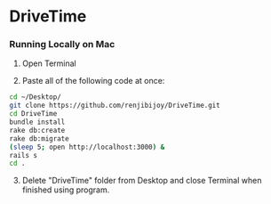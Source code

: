 # DriveTime

### Running Locally on Mac

1) Open Terminal

2) Paste all of the following code at once:
```sh
cd ~/Desktop/
git clone https://github.com/renjibijoy/DriveTime.git
cd DriveTime
bundle install
rake db:create
rake db:migrate
(sleep 5; open http://localhost:3000) &
rails s
cd .
```

3) Delete "DriveTime" folder from Desktop and close Terminal when finished using program.